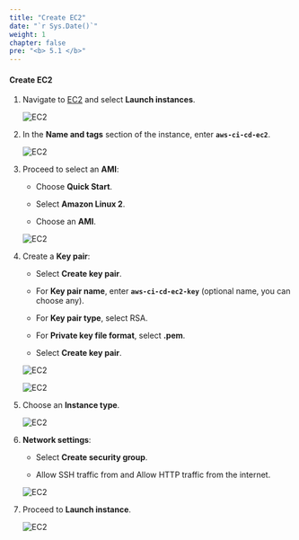 ```yaml
---
title: "Create EC2"
date: "`r Sys.Date()`"
weight: 1
chapter: false
pre: "<b> 5.1 </b>"
---
```


#### Create EC2

1. Navigate to [EC2](https://ap-southeast-1.console.aws.amazon.com/ec2/home?region=ap-southeast-1#Instances:v=3;$case=tags:true%5C,client:false;$regex=tags:false%5C,client:false) and select **Launch instances**.

    ![EC2](/aws-fcj-workshop-001/4-EC2/1.png)

2. In the **Name and tags** section of the instance, enter **```aws-ci-cd-ec2```**.

    ![EC2](/aws-fcj-workshop-001/4-EC2/2.png)

3. Proceed to select an **AMI**:

    - Choose **Quick Start**.

    - Select **Amazon Linux 2**.

    - Choose an **AMI**.

    ![EC2](/aws-fcj-workshop-001/4-EC2/3.png)

4. Create a **Key pair**:

    - Select **Create key pair**.

    - For **Key pair name**, enter **```aws-ci-cd-ec2-key```** (optional name, you can choose any).

    - For **Key pair type**, select RSA.

    - For **Private key file format**, select **.pem**.

    - Select **Create key pair**.

    ![EC2](/aws-fcj-workshop-001/4-EC2/5.png)

    ![EC2](/aws-fcj-workshop-001/4-EC2/6.png)

5. Choose an **Instance type**.

    ![EC2](/aws-fcj-workshop-001/4-EC2/4.png)

6. **Network settings**:

    - Select **Create security group**.

    - Allow SSH traffic from and Allow HTTP traffic from the internet.

    ![EC2](/aws-fcj-workshop-001/4-EC2/7.png)

7. Proceed to **Launch instance**.

    ![EC2](/aws-fcj-workshop-001/4-EC2/8.png)
